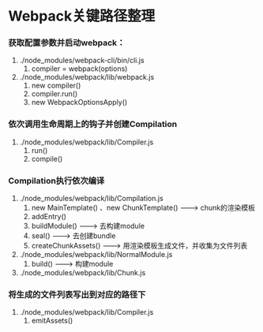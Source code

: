 # Webpack关键路径整理

### 获取配置参数并启动webpack：
  1. ./node_modules/webpack-cli/bin/cli.js 
      1. compiler = webpack(options)
  2. ./node_modules/webpack/lib/webpack.js 
      1. new compiler()
      1. compiler.run()
      1. new WebpackOptionsApply()
### 依次调用生命周期上的钩子并创建Compilation
  1. ./node_modules/webpack/lib/Compiler.js
      1. run()
      1. compile()
### Compilation执行依次编译
  1. ./node_modules/webpack/lib/Compilation.js
      1. new MainTemplate() 、new ChunkTemplate() ---> chunk的渲染模板
      1. addEntry()
      1. buildModule() ---> 去构建module
      1. seal() ---> 去创建bundle
      1. createChunkAssets() ---> 用渲染模板生成文件，并收集为文件列表
  2. ./node_modules/webpack/lib/NormalModule.js
      1. build() ---> 构建module
  3. ./node_modules/webpack/lib/Chunk.js
### 将生成的文件列表写出到对应的路径下
  1. ./node_modules/webpack/lib/Compiler.js
      1. emitAssets()
